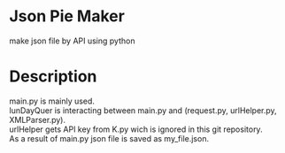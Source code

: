 # Json Pie Maker
make json file by API using python

# Description
main.py is mainly used.  
lunDayQuer is interacting between main.py and (request.py, urlHelper.py, XMLParser.py).  
urlHelper gets API key from K.py wich is ignored in this git repository.  
As a result of  main.py json file is saved as my_file.json.  
